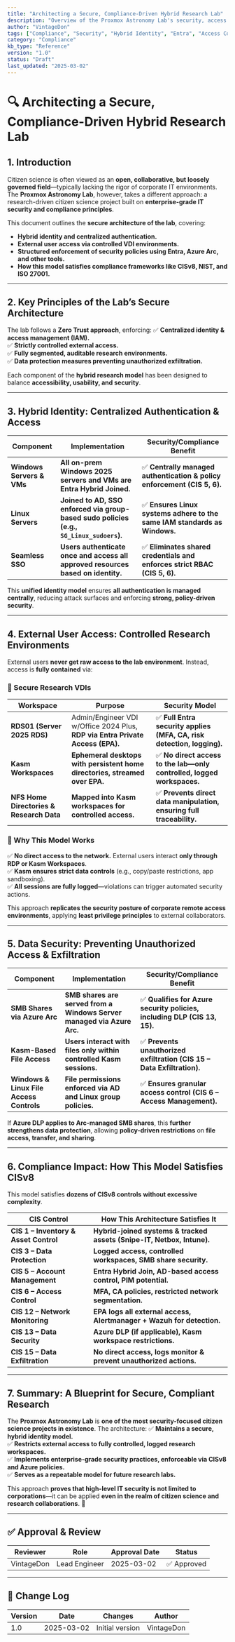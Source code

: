 ```yaml
---
title: "Architecting a Secure, Compliance-Driven Hybrid Research Lab"
description: "Overview of the Proxmox Astronomy Lab's security, access control, and compliance strategy, leveraging hybrid identity, Entra Private Access, and structured IT governance."
author: "VintageDon"
tags: ["Compliance", "Security", "Hybrid Identity", "Entra", "Access Control", "Research Lab"]
category: "Compliance"
kb_type: "Reference"
version: "1.0"
status: "Draft"
last_updated: "2025-03-02"
---
```


# **🔍 Architecting a Secure, Compliance-Driven Hybrid Research Lab**

## **1. Introduction**

Citizen science is often viewed as an **open, collaborative, but loosely governed field**—typically lacking the rigor of corporate IT environments. The **Proxmox Astronomy Lab**, however, takes a different approach: a research-driven citizen science project built on **enterprise-grade IT security and compliance principles**.

This document outlines the **secure architecture of the lab**, covering:

- **Hybrid identity and centralized authentication.**
- **External user access via controlled VDI environments.**
- **Structured enforcement of security policies using Entra, Azure Arc, and other tools.**
- **How this model satisfies compliance frameworks like CISv8, NIST, and ISO 27001.**

---

## **2. Key Principles of the Lab’s Secure Architecture**

The lab follows a **Zero Trust approach**, enforcing:
✅ **Centralized identity & access management (IAM).**  
✅ **Strictly controlled external access.**  
✅ **Fully segmented, auditable research environments.**  
✅ **Data protection measures preventing unauthorized exfiltration.**  

Each component of the **hybrid research model** has been designed to balance **accessibility, usability, and security**.

---

## **3. Hybrid Identity: Centralized Authentication & Access**

| **Component** | **Implementation** | **Security/Compliance Benefit** |
|--------------|--------------------|--------------------------------|
| **Windows Servers & VMs** | **All on-prem Windows 2025 servers and VMs are Entra Hybrid Joined.** | ✅ **Centrally managed authentication & policy enforcement (CIS 5, 6).** |
| **Linux Servers** | **Joined to AD, SSO enforced via group-based sudo policies (e.g., `SG_Linux_sudoers`).** | ✅ **Ensures Linux systems adhere to the same IAM standards as Windows.** |
| **Seamless SSO** | **Users authenticate once and access all approved resources based on identity.** | ✅ **Eliminates shared credentials and enforces strict RBAC (CIS 5, 6).** |

This **unified identity model** ensures **all authentication is managed centrally**, reducing attack surfaces and enforcing **strong, policy-driven security**.

---

## **4. External User Access: Controlled Research Environments**

External users **never get raw access to the lab environment**. Instead, access is **fully contained** via:

### **🔹 Secure Research VDIs**

| **Workspace** | **Purpose** | **Security Model** |
|--------------|------------|--------------------|
| **RDS01 (Server 2025 RDS)** | Admin/Engineer VDI w/Office 2024 Plus, **RDP via Entra Private Access (EPA).** | ✅ **Full Entra security applies (MFA, CA, risk detection, logging).** |
| **Kasm Workspaces** | **Ephemeral desktops with persistent home directories, streamed over EPA.** | ✅ **No direct access to the lab—only controlled, logged workspaces.** |
| **NFS Home Directories & Research Data** | **Mapped into Kasm workspaces for controlled access.** | ✅ **Prevents direct data manipulation, ensuring full traceability.** |

### **🔹 Why This Model Works**

✅ **No direct access to the network.** External users interact **only through RDP or Kasm Workspaces**.  
✅ **Kasm ensures strict data controls** (e.g., copy/paste restrictions, app sandboxing).  
✅ **All sessions are fully logged**—violations can trigger automated security actions.  

This approach **replicates the security posture of corporate remote access environments**, applying **least privilege principles** to external collaborators.

---

## **5. Data Security: Preventing Unauthorized Access & Exfiltration**

| **Component** | **Implementation** | **Security/Compliance Benefit** |
|--------------|--------------------|--------------------------------|
| **SMB Shares via Azure Arc** | **SMB shares are served from a Windows Server managed via Azure Arc.** | ✅ **Qualifies for Azure security policies, including DLP (CIS 13, 15).** |
| **Kasm-Based File Access** | **Users interact with files only within controlled Kasm sessions.** | ✅ **Prevents unauthorized exfiltration (CIS 15 – Data Exfiltration).** |
| **Windows & Linux File Access Controls** | **File permissions enforced via AD and Linux group policies.** | ✅ **Ensures granular access control (CIS 6 – Access Management).** |

If **Azure DLP applies to Arc-managed SMB shares**, this **further strengthens data protection**, allowing **policy-driven restrictions** on **file access, transfer, and sharing**.

---

## **6. Compliance Impact: How This Model Satisfies CISv8**

This model satisfies **dozens of CISv8 controls** **without excessive complexity**.

| **CIS Control** | **How This Architecture Satisfies It** |
|---------------|--------------------------------|
| **CIS 1 – Inventory & Asset Control** | **Hybrid-joined systems & tracked assets (Snipe-IT, Netbox, Intune).** |
| **CIS 3 – Data Protection** | **Logged access, controlled workspaces, SMB share security.** |
| **CIS 5 – Account Management** | **Entra Hybrid Join, AD-based access control, PIM potential.** |
| **CIS 6 – Access Control** | **MFA, CA policies, restricted network segmentation.** |
| **CIS 12 – Network Monitoring** | **EPA logs all external access, Alertmanager + Wazuh for detection.** |
| **CIS 13 – Data Security** | **Azure DLP (if applicable), Kasm workspace restrictions.** |
| **CIS 15 – Data Exfiltration** | **No direct access, logs monitor & prevent unauthorized actions.** |

---

## **7. Summary: A Blueprint for Secure, Compliant Research**

The **Proxmox Astronomy Lab** is **one of the most security-focused citizen science projects in existence**. The architecture:
✅ **Maintains a secure, hybrid identity model.**  
✅ **Restricts external access to fully controlled, logged research workspaces.**  
✅ **Implements enterprise-grade security practices, enforceable via CISv8 and Azure policies.**  
✅ **Serves as a repeatable model for future research labs.**

This approach **proves that high-level IT security is not limited to corporations**—it can be applied **even in the realm of citizen science and research collaborations**. 🚀  

---

## **✅ Approval & Review**  

| **Reviewer** | **Role** | **Approval Date** | **Status** |
|-------------|---------|------------------|------------|
| VintageDon | Lead Engineer | 2025-03-02 | ✅ Approved |

---

## **📜 Change Log**  

| **Version** | **Date** | **Changes** | **Author** |
|------------|---------|-------------|------------|
| 1.0 | 2025-03-02 | Initial version | VintageDon |
